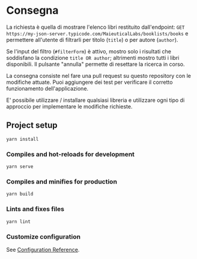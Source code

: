 # Consegna

La richiesta è quella di mostrare l'elenco libri restituito dall'endpoint:
```GET https://my-json-server.typicode.com/MaieuticalLabs/booklists/books```
e permettere all'utente di filtrarli per titolo (`title`) o per autore (`author`).

Se l'input del filtro (`#filterForm`) è attivo, mostro solo i risultati che soddisfano la condizione `title OR author`; altrimenti mostro tutti i libri disponibili.
Il pulsante "annulla" permette di resettare la ricerca in corso.

La consegna consiste nel fare una pull request su questo repository con le modifiche attuate.
Puoi aggiungere dei test per verificare il corretto funzionamento dell'applicazione.

E' possibile utilizzare / installare qualsiasi libreria e utilizzare ogni tipo di approccio per implementare le modifiche richieste.

## Project setup
```
yarn install
```

### Compiles and hot-reloads for development
```
yarn serve
```

### Compiles and minifies for production
```
yarn build
```

### Lints and fixes files
```
yarn lint
```

### Customize configuration
See [Configuration Reference](https://cli.vuejs.org/config/).
